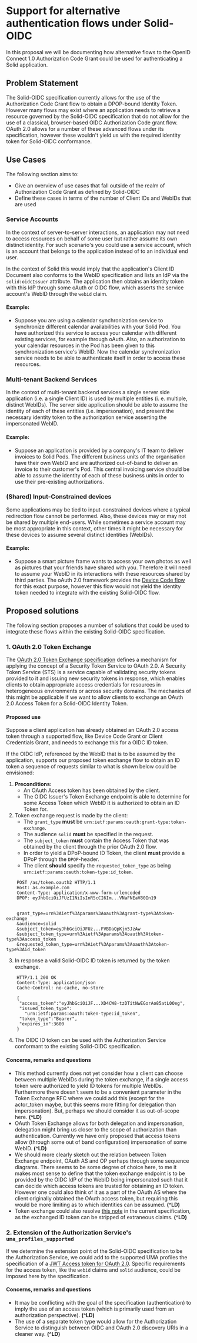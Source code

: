 # Support for alternative authentication flows under Solid-OIDC
In this proposal we will be documenting how alternative flows to the OpenID Connect 1.0 Authorization Code Grant could be used for 
authenticating a Solid application.

## Problem Statement
The Solid-OIDC specification currently allows for the use of the Authorization Code Grant flow to obtain a DPOP-bound Identity Token.
However many flows may exist where an application needs to retrieve a resource governed by the Solid-OIDC specification that do
not allow for the use of a classical, browser-based OIDC Authorization Code grant flow. OAuth 2.0 allows for a number of these advanced
flows under its specification, however these wouldn't yield us with the required identity token for Solid-OIDC conformance.

##  Use Cases
The following section aims to:
- Give an overview of use cases that fall outside of the realm of Authorization Code Grant as defined by Solid-OIDC
- Define these cases in terms of the number of Client IDs and WebIDs that are used

### Service Accounts
In the context of server-to-server interactions, an application may not need to access resources on behalf of some user but rather assume
its own distinct identity. For such scenario's you could use a service account, which is an account that belongs to the application instead
of to an individual end user. 

In the context of Solid this would imply that the application's Client ID Document also conforms to the WebID specification and lists an IdP
via the `solid:oidcIssuer` attribute. The application then obtains an identity token with this IdP through some oAuth or OIDC flow, which asserts the service account's WebID through the `webid` claim.

#### Example:
- Suppose you are using a calendar synchronization service to synchronize different calendar availabilities with your Solid Pod. 
You have authorized this service to access your calendar with different existing services, for example through oAuth. 
Also, an authorization to your calendar resources in the Pod has been given to this synchronization service's WebID. 
Now the calendar synchronization service needs to be able to authenticate itself in order to access these resources.

### Multi-tenant Backend Services
In the context of multi-tenant backend services a single server side application (i.e. a single Client ID) is used by multiple entities (i.
e. multiple, distinct WebIDs). The server side application should be able to assume the identity of each of these entities (i.e. 
impersonation), and present the necessary identity token to the authorization service asserting the impersonated WebID.

#### Example:
- Suppose an application is provided by a company's IT team to deliver invoices to Solid Pods. 
The different business units of the organisation have their own WebID and are authorized out-of-band to deliver an invoice to their customer's Pod.
This central invoicing service should be able to assume the identity of each of these business units in order to use their pre-existing authorizations.

### (Shared) Input-Constrained devices
Some applications may be tied to input-constrained devices where a typical redirection flow cannot be performed. Also, these devices may or
may not be shared by multiple end-users. While sometimes a service account may be most appropriate in this context, other times it might be 
necessary for these devices to assume several distinct identities (WebIDs).

#### Example:
- Suppose a smart picture frame wants to access your own photos as well as pictures that your friends have shared with you. Therefore it will
need to assume your WebID in its interactions with these resources shared by third parties. The oAuth 2.0 framework provides the [Device Code
flow](https://oauth.net/2/grant-types/device-code/) for this exact purpose, however this flow would not yield the identity token needed to 
integrate with the existing Solid-OIDC flow.

## Proposed solutions
The following section proposes a number of solutions that could be used to integrate these flows within the existing Solid-OIDC specification.

### 1. OAuth 2.0 Token Exchange
The [OAuth 2.0 Token Exchange specification](https://datatracker.ietf.org/doc/html/rfc8693) defines a mechanism for applying the concept of
a Security Token Service to OAuth 2.0. A Security Token Service (STS) is a service capable of validating security tokens provided to it and
issuing new security tokens in response, which enables clients to obtain appropriate access credentials for resources in heterogeneous
environments or across security domains. The mechanics of this might be applicable if we want to allow clients to exchange an OAuth 2.0
Access Token for a Solid-OIDC Identity Token.

#### Proposed use
Suppose a client application has already obtained an OAuth 2.0 access token through a supported flow, like Device Code Grant or
Client Credentials Grant, and needs to exchange this for a OIDC ID token. 

If the OIDC IdP, referenced by the WebID that is to be assumed by the application, supports our proposed token exchange flow to obtain an 
ID token a sequence of requests similar to what is shown below could be envisioned:

1. **Preconditions:**
    - An OAuth Access token has been obtained by the client.
    - The OIDC Issuer's Token Exchange endpoint is able to determine for some Access Token which WebID it is authorized to obtain an ID 
    Token for.
2. Token exchange request is made by the client:
    - The `grant_type` **must** be `urn:ietf:params:oauth:grant-type:token-exchange`.
    - The audience `solid` **must** be specified in the request.
    - The `subject_token` **must** contain the Access Token that was obtained by the client through the prior OAuth 2.0 flow.
    - In order to yield a DPoP-bound ID Token, the client **must** provide a DPoP through the `DPOP`-header.
    - The client **should** specify the `requested_token_type` as being `urn:ietf:params:oauth:token-type:id_token`.

```
    POST /as/token.oauth2 HTTP/1.1
    Host: as.example.com
    Content-Type: application/x-www-form-urlencoded
    DPOP: eyJhbGciOiJFUzI1NiIsInR5cCI6Im...VNaFNEaV80In19
    

    grant_type=urn%3Aietf%3Aparams%3Aoauth%3Agrant-type%3Atoken-exchange
    &audience=solid
    &subject_token=eyJhbGciOiJFUz...FVBDaQpKjn5JzAw
    &subject_token_type=urn%3Aietf%3Aparams%3Aoauth%3Atoken-type%3Aaccess_token
    &requested_token_type=urn%3Aietf%3Aparams%3Aoauth%3Atoken-type%3Aid_token
```
3. In response a valid Solid-OIDC ID token is returned by the token exchange.

```
    HTTP/1.1 200 OK
    Content-Type: application/json
    Cache-Control: no-cache, no-store

    {
     "access_token":"eyJhbGciOiJF...XD4CW8-tzDTitNwEGorAo85atL0Oeg",
     "issued_token_type":
       "urn:ietf:params:oauth:token-type:id_token",
     "token_type":"Bearer",
     "expires_in":3600
    }
```

4. The OIDC ID token can be used with the Authorization Service conformant to the existing Solid-OIDC specification.


#### Concerns, remarks and questions
- This method currently does not yet consider how a client can choose between multiple WebIDs during the token exchange, if a single access
token were authorized to yield ID tokens for multiple WebIDs. Furthermore there doesn't seem to be a convenient parameter in the Token
Exchange RFC where we could add this (except for the actor_token maybe, but this seems more fitting for delegation than impersonation). But,
perhaps we should consider it as out-of-scope here. **(^LD)**
- OAuth Token Exchange allows for both delegation and impersonation, delegation might bring us closer to the scope of authorization than
authentication. Currently we have only proposed that access tokens allow (through some out of band configuration) impersonation of some
WebID. **(^LD)**
- We should more clearly sketch out the relation between Token Exchange endpoint, OAuth AS and OP perhaps through some sequence diagrams.
There seems to be some degree of choice here, to me it makes most sense to define that the token exchange endpoint is to be provided by the
OIDC IdP of the WebID being impersonated such that it can decide which access tokens are trusted for obtaining an ID token. However one
could also think of it as a part of the OAuth AS where the client originally obtained the OAuth access token, but requiring this would be 
more limiting as to which identities can be assumed. **(^LD)**
- Token exchange could also resolve [this note](https://solid.github.io/solid-oidc/#privacy-token-reuse) in the current specification, as
the exchanged ID token can be stripped of extraneous claims. **(^LD)**

### 2. Extension of the Authorization Service's `uma_profiles_supported`
If we determine the extension point of the Solid-OIDC specification to be the Authorization Service, we could add to the supported UMA
profiles the specification of a [JWT Access token for OAuth 2.0](https://datatracker.ietf.org/doc/html/rfc9068). Specific requirements for
the access token, like the `webid` claims and `solid` audience, could be imposed here by the specification.

#### Concerns, remarks and questions
- It may be conflicting with the goal of the specification (authentication) to imply the use of an access token (which is primarily used from an authorization perspective). **(^LD)**
- The use of a separate token type would allow for the Authorization Service to distinguish between OIDC and OAuth 2.0 discovery URIs in a cleaner way. **(^LD)**